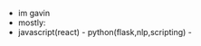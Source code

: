 - im gavin
- mostly:
- javascript(react) - python(flask,nlp,scripting) -  
<!---
gaviin-h/gaviin-h is a ✨ special ✨ repository because its `README.md` (this file) appears on your GitHub profile.
You can click the Preview link to take a look at your changes.
--->
